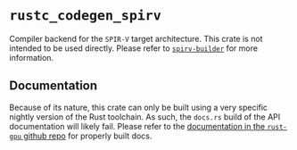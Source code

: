 # `rustc_codegen_spirv`

Compiler backend for the `SPIR-V` target architecture. This crate is not intended to be used directly. Please refer to [`spirv-builder`](https://docs.rs/spirv-builder/) for more information.

## Documentation

Because of its nature, this crate can only be built using a very specific nightly version of the Rust toolchain. As such, the `docs.rs` build of the API documentation will likely fail. Please refer to the [documentation in the `rust-gpu` github repo](https://rust-gpu.github.io/rust-gpu/api/rustc_codegen_spirv/index.html) for properly built docs.

<!-- FIXME(eddyb) explain how to build, and contribute, maybe copy old `spirv-builder/README.md` here? --->
